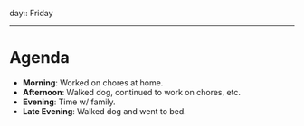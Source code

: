 day:: Friday

---

# Agenda

- **Morning**: Worked on chores at home.
- **Afternoon**: Walked dog, continued to work on chores, etc.
- **Evening**: Time w/ family. 
- **Late Evening**: Walked dog and went to bed. 
